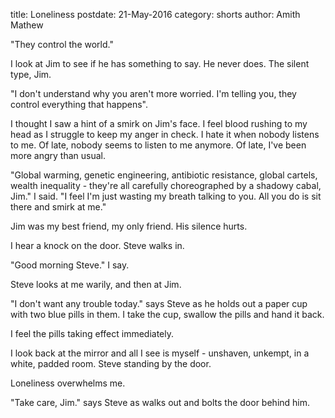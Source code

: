 title: Loneliness
postdate: 21-May-2016
category: shorts
author: Amith Mathew


"They control the world."

I look at Jim to see if he has something to say. He never does. The silent type, Jim.

"I don't understand why you aren't more worried. I'm telling you, they control everything that happens".

I thought I saw a hint of a smirk on Jim's face. I feel blood rushing to my head as I struggle to keep my anger in check. I hate it when nobody listens to me. Of late, nobody seems to listen to me anymore. Of late, I've been more angry than usual.

"Global warming, genetic engineering, antibiotic resistance, global cartels, wealth inequality - they're all carefully choreographed by a shadowy cabal, Jim." I said. "I feel I'm just wasting my breath talking to you. All you do is sit there and smirk at me."

Jim was my best friend, my only friend. His silence hurts.

I hear a knock on the door. Steve walks in.

"Good morning Steve." I say.

Steve looks at me warily, and then at Jim.

"I don't want any trouble today." says Steve as he holds out a paper cup with two blue pills in them. I take the cup, swallow the pills and hand it back.

I feel the pills taking effect immediately.

I look back at the mirror and all I see is myself - unshaven, unkempt, in a white, padded room. Steve standing by the door.

Loneliness overwhelms me.

"Take care, Jim." says Steve as walks out and bolts the door behind him.













